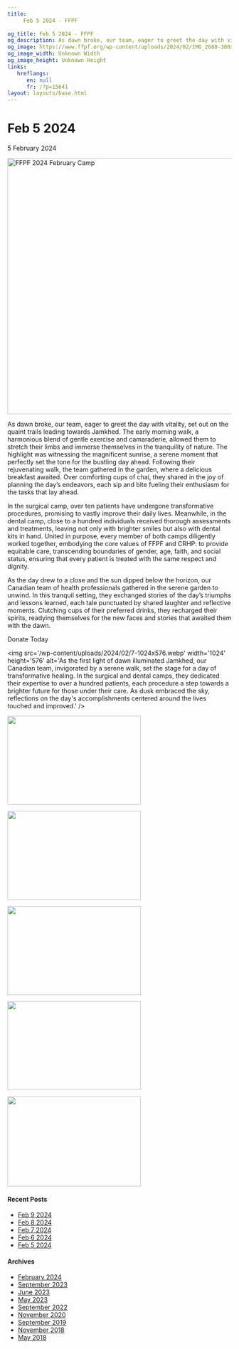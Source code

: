 ```yaml
---
title: 
     Feb 5 2024 - FFPF
    
og_title: Feb 5 2024 - FFPF
og_description: As dawn broke, our team, eager to greet the day with vitality, set out on the quaint trails leading towards Jamkhed. The early morning walk, a harmonious blend of gentle exercise and camaraderie, allowed them to stretch their limbs and immerse themselves in the tranquility of nature. The highlight was witnessing the magnificent sunrise, a […]
og_image: https://www.ffpf.org/wp-content/uploads/2024/02/IMG_2680-300x200.jpeg
og_image_width: Unknown Width
og_image_height: Unknown Height
links:
   hreflangs:
      en: null
      fr: /?p=15641
layout: layouts/base.html
---
```



#  Feb 5 2024

5 February 2024

<img src='/wp-content/uploads/2024/02/1-1024x576.webp' width='1024'
height='576' alt='FFPF 2024 February Camp' />

As dawn broke, our team, eager to greet the day with vitality, set out on the
quaint trails leading towards Jamkhed. The early morning walk, a harmonious
blend of gentle exercise and camaraderie, allowed them to stretch their limbs
and immerse themselves in the tranquility of nature. The highlight was
witnessing the magnificent sunrise, a serene moment that perfectly set the
tone for the bustling day ahead. Following their rejuvenating walk, the team
gathered in the garden, where a delicious breakfast awaited. Over comforting
cups of chai, they shared in the joy of planning the day’s endeavors, each sip
and bite fueling their enthusiasm for the tasks that lay ahead.  

In the surgical camp, over ten patients have undergone transformative
procedures, promising to vastly improve their daily lives. Meanwhile, in the
dental camp, close to a hundred individuals received thorough assessments and
treatments, leaving not only with brighter smiles but also with dental kits in
hand. United in purpose, every member of both camps diligently worked
together, embodying the core values of FFPF and CRHP: to provide equitable
care, transcending boundaries of gender, age, faith, and social status,
ensuring that every patient is treated with the same respect and dignity.

As the day drew to a close and the sun dipped below the horizon, our Canadian
team of health professionals gathered in the serene garden to unwind. In this
tranquil setting, they exchanged stories of the day’s triumphs and lessons
learned, each tale punctuated by shared laughter and reflective moments.
Clutching cups of their preferred drinks, they recharged their spirits,
readying themselves for the new faces and stories that awaited them with the
dawn.

Donate Today

<img src='/wp-content/uploads/2024/02/7-1024x576.webp' width='1024'
height='576' alt='As the first light of dawn illuminated Jamkhed, our Canadian
team, invigorated by a serene walk, set the stage for a day of transformative
healing. In the surgical and dental camps, they dedicated their expertise to
over a hundred patients, each procedure a step towards a brighter future for
those under their care. As dusk embraced the sky, reflections on the day's
accomplishments centered around the lives touched and improved.' />

[ <img src='/wp-content/uploads/2024/02/IMG_2608-300x200.webp' width='300'
height='200' /> ](img_2608/)

[ <img src='/wp-content/uploads/2024/02/IMG_2626-300x200.webp' width='300'
height='200' /> ](img_2626/)

[ <img src='/wp-content/uploads/2024/02/IMG_2680-300x200.webp' width='300'
height='200' /> ](img_2680/)

  

[ <img src='/wp-content/uploads/2024/02/IMG_2673-300x200.webp' width='300'
height='200' /> ](img_2673/)

[ <img src='/wp-content/uploads/2024/02/IMG_2739-300x203.webp' width='300'
height='203' /> ](img_2739/)

  

####  Recent Posts

  * [ Feb 9 2024 ]( /en/article/2024/02/09/feb-9-2024/)
  * [ Feb 8 2024 ]( /en/article/2024/02/08/feb-8-2024/)
  * [ Feb 7 2024 ]( /en/article/2024/02/07/feb-7-2024/)
  * [ Feb 6 2024 ]( /en/article/2024/02/06/feb-6-2024/)
  * [ Feb 5 2024 ]( /en/article/2024/02/05/feb-5-2024/)

####  Archives

  * [ February 2024 ](/)
  * [ September 2023 ]( /en/article/2023/09/)
  * [ June 2023 ]( /en/article/2023/06/)
  * [ May 2023 ]( /en/article/2023/05/)
  * [ September 2022 ]( /en/article/2022/09/)
  * [ November 2020 ]( /en/article/2020/11/)
  * [ September 2019 ]( /en/article/2019/09/)
  * [ November 2018 ]( /en/article/2018/11/)
  * [ May 2018 ]( /en/article/2018/05/)



